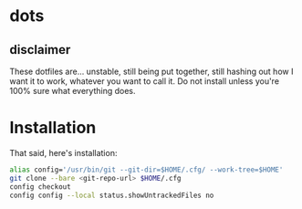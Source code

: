 # dots

## disclaimer
These dotfiles are... unstable, still being put together, still hashing out how I want it to work, whatever you want to call it. Do not install unless you're 100% sure what everything does.

# Installation
That said, here's installation:

```sh
alias config='/usr/bin/git --git-dir=$HOME/.cfg/ --work-tree=$HOME'
git clone --bare <git-repo-url> $HOME/.cfg
config checkout
config config --local status.showUntrackedFiles no
```
